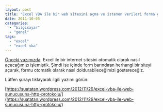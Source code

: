 ```yaml
---
layout: post
title: "Excel VBA ile bir web sitesini açma ve istenen verileri forma gire"
date: 2011-10-05
categories: 
  - "bilgisayar"
  - "genel"
tags: 
  - "excel"
  - "excel-vba"
---
```


[Önceki yazımızda](http://suatatan.wordpress.com/2011/05/13/excel-icinde-makro-yazarak-herhangi-bir-internet-sitesini-acmak/ "Excel ile bir internet sitesini açma")  Excel ile bir internet sitesini otomatik olarak nasıl açacağımızı işlemiştik. Şimdi ise içinde form barındıran herhangi bir siteyi açarak, formu otomatik olarak nasıl doldurabileceğimizi göstereceğiz.

Lütfen şurayı tıklayarak ilgili yazımı görün:

[https://suatatan.wordpress.com/2012/11/29/excel-vba-ile-web-sunucusuna-http-protokolu/](https://suatatan.wordpress.com/2012/11/29/excel-vba-ile-web-sunucusuna-http-protokolu/)
